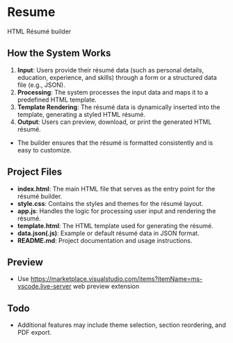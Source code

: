 # Resume
 HTML Résumé builder

## How the System Works

1. **Input**: Users provide their résumé data (such as personal details, education, experience, and skills) through a form or a structured data file (e.g., JSON).
2. **Processing**: The system processes the input data and maps it to a predefined HTML template.
3. **Template Rendering**: The résumé data is dynamically inserted into the template, generating a styled HTML résumé.
4. **Output**: Users can preview, download, or print the generated HTML résumé.

- The builder ensures that the résumé is formatted consistently and is easy to customize.

## Project Files

- **index.html**: The main HTML file that serves as the entry point for the résumé builder.
- **style.css**: Contains the styles and themes for the résumé layout.
- **app.js**: Handles the logic for processing user input and rendering the résumé.
- **template.html**: The HTML template used for generating the résumé.
- **data.json(.js)**: Example or default résumé data in JSON format.
- **README.md**: Project documentation and usage instructions.


## Preview

- Use https://marketplace.visualstudio.com/items?itemName=ms-vscode.live-server web preview extension

## Todo
- Additional features may include theme selection, section reordering, and PDF export.
